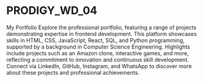 # PRODIGY_WD_04
My Portfolio
Explore the professional portfolio, featuring a range of projects demonstrating expertise in frontend development. This platform showcases skills in HTML, CSS, JavaScript, React, SQL, and Python programming, supported by a background in Computer Science Engineering. Highlights include projects such as an Amazon clone, interactive games, and more, reflecting a commitment to innovation and continuous skill development. Connect via LinkedIn, GitHub, Instagram, and WhatsApp to discover more about these projects and professional achievements.
